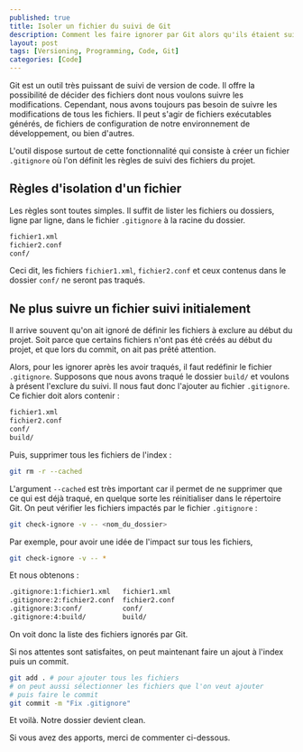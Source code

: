 ```yaml
---
published: true
title: Isoler un fichier du suivi de Git
description: Comment les faire ignorer par Git alors qu'ils étaient suivis initialement.
layout: post
tags: [Versioning, Programming, Code, Git]
categories: [Code]
---
```

Git est un outil très puissant de suivi de version de code. Il offre la possibilité de décider des fichiers dont nous voulons suivre les modifications. Cependant, nous avons toujours pas besoin de suivre les modifications de tous les fichiers. Il peut s'agir de fichiers exécutables générés, de fichiers de configuration de notre environnement de développement, ou bien d'autres. <!--more-->

L'outil dispose surtout de cette fonctionnalité qui consiste à créer un fichier `.gitignore` où l'on définit les règles de suivi des fichiers du projet.

## Règles d'isolation d'un fichier
Les règles sont toutes simples. Il suffit de lister les fichiers ou dossiers, ligne par ligne, dans le fichier `.gitignore` à la racine du dossier.

```bash
fichier1.xml
fichier2.conf
conf/
```
Ceci dit, les fichiers `fichier1.xml`, `fichier2.conf` et ceux contenus dans le dossier `conf/` ne seront pas traqués.

## Ne plus suivre un fichier suivi initialement

Il arrive souvent qu'on ait ignoré de définir les fichiers à exclure au début du projet. Soit parce que certains fichiers n'ont pas été créés au début du projet, et que lors du commit, on ait pas prêté attention.

Alors, pour les ignorer après les avoir traqués, il faut redéfinir le fichier `.gitignore`. Supposons que nous avons traqué le dossier `build/` et voulons à présent l'exclure du suivi. Il nous faut donc l'ajouter au fichier `.gitignore`. Ce fichier doit alors contenir :

```bash
fichier1.xml
fichier2.conf
conf/
build/
```

Puis, supprimer tous les fichiers de l'index :
```bash
git rm -r --cached
```
L'argument `--cached` est très important car il permet de ne supprimer que ce qui est déjà traqué, en quelque sorte les réinitialiser dans le répertoire Git. On peut vérifier les fichiers impactés par le fichier `.gitignore` :

```bash
git check-ignore -v -- <nom_du_dossier>
```
Par exemple, pour avoir une idée de l'impact sur tous les fichiers, 
```bash
git check-ignore -v -- *
```
Et nous obtenons :
```bash
.gitignore:1:fichier1.xml   fichier1.xml
.gitignore:2:fichier2.conf  fichier2.conf
.gitignore:3:conf/          conf/
.gitignore:4:build/         build/
```
On voit donc la liste des fichiers ignorés par Git.

Si nos attentes sont satisfaites, on peut maintenant faire un ajout à l'index puis un commit.

```bash
git add . # pour ajouter tous les fichiers
# on peut aussi sélectionner les fichiers que l'on veut ajouter
# puis faire le commit
git commit -m "Fix .gitignore"
```

Et voilà. Notre dossier devient clean. 

Si vous avez des apports, merci de commenter ci-dessous.
